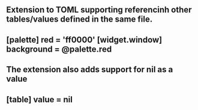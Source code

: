 Extension to TOML supporting referencinh other tables/values defined in the same file.
-------------
[palette]
red = 'ff0000'
[widget.window]
background = @palette.red
-------------

The extension also adds support for nil as a value
-------------
[table]
value = nil
-------------
